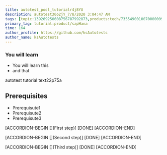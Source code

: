 ```yaml
---
title: autotest_pool_tutorialr4j8YU
description: autotest30o2jY_7/8/2020 3:04:47 AM
tags: [topic:139269250608756787992873,products:tech/73554900100700000996,tutorial:experience/advanced]
primary_tag: tutorial:product/sapHana
time: 164
author_profile: https://github.com/ksAutotests
author_name: ksAutotests
---
```

### You will learn
- You will learn this
- and that

autotest tutorial text22p75a

## Prerequisites
- Prerequisute1
- Prerequisute2
- Prerequisute3

[ACCORDION-BEGIN [](First step)]
[DONE]
[ACCORDION-END]

[ACCORDION-BEGIN [](Second step)]
[DONE]
[ACCORDION-END]

[ACCORDION-BEGIN [](Third step)]
[DONE]
[ACCORDION-END]

